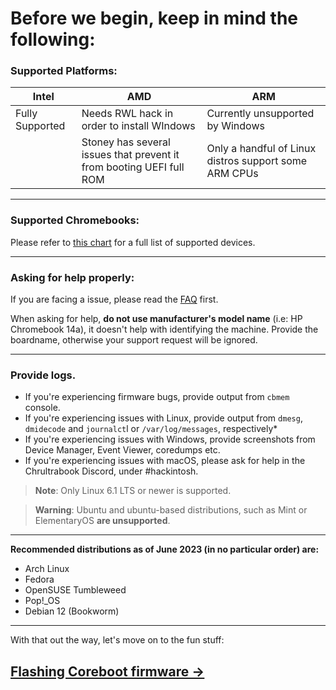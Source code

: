 # Before we begin, keep in mind the following:

### Supported Platforms:

| Intel            | AMD           |                              ARM            |
| ---------------- | --------------------------------------------| ------------- |
| Fully Supported  | Needs RWL hack in order to install WIndows  | Currently unsupported by Windows |
|     | Stoney has several issues that prevent it from booting UEFI full ROM                   | Only a handful of Linux distros support some ARM CPUs|

-------------

### Supported Chromebooks:

Please refer to [this chart](supported-devices.md) for a full list of supported devices.

-------------

### Asking for help properly:
If you are facing a issue, please read the [FAQ](faq.md) first.

When asking for help, **do not use manufacturer's model name** (i.e: HP Chromebook 14a), it doesn't help with identifying the machine. Provide the boardname, otherwise your support request will be ignored.

--------------

### Provide logs.

* If you're experiencing firmware bugs, provide output from `cbmem` console.
* If you're experiencing issues with Linux, provide output from `dmesg`, `dmidecode` and `journalct`l or `/var/log/messages`, respectively*
* If you're experiencing issues with Windows, provide screenshots from Device Manager, Event Viewer, coredumps etc.
* If you're experiencing issues with macOS, please ask for help in the Chrultrabook Discord, under #hackintosh. 

>**Note**: Only Linux 6.1 LTS or newer is supported.

>**Warning**: Ubuntu and ubuntu-based distributions, such as Mint or ElementaryOS **are unsupported**.

--------------

**Recommended distributions as of June 2023 (in no particular order) are:**

* Arch Linux
* Fedora
* OpenSUSE Tumbleweed
* Pop!_OS
* Debian 12 (Bookworm)

----------------

With that out the way, let's move on to the fun stuff:

## [Flashing Coreboot firmware →](firmware.md) 
